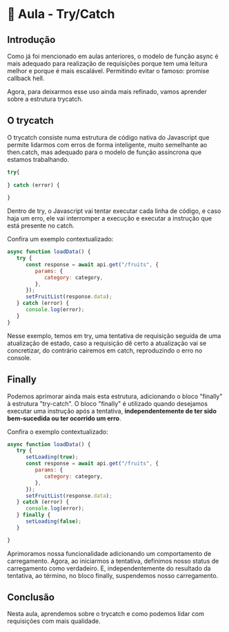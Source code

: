 # 📘 Aula - Try/Catch

## Introdução

Como já foi mencionado em aulas anteriores, o modelo de função async é mais adequado para realização de requisições porque tem uma leitura melhor e porque é mais escalável. Permitindo evitar o famoso: promise callback hell.

Agora, para deixarmos esse uso ainda mais refinado, vamos aprender sobre a estrutura trycatch.

## O trycatch

O trycatch consiste numa estrutura de código nativa do Javascript que permite lidarmos com erros de forma inteligente, muito semelhante ao then.catch, mas adequado para o modelo de função assíncrona que estamos trabalhando.

```js
try{
⁠
} catch (error) {
⁠
}
```

Dentro de try, o Javascript vai tentar executar cada linha de código, e caso haja um erro, ele vai interromper a execução e executar a instrução que está presente no catch.

Confira um exemplo contextualizado:

```js
async function loadData() {
   try {
      const response = await api.get("/fruits", {
         params: {
            category: category,
         },
      });            
      setFruitList(response.data);
   } catch (error) {
      console.log(error);
   } 
}      
```
Nesse exemplo, temos em try, uma tentativa de requisição seguida de uma atualização de estado, caso a requisição dê certo a atualização vai se concretizar, do contrário cairemos em catch, reproduzindo o erro no console.

## Finally

Podemos aprimorar ainda mais esta estrutura, adicionando o bloco "finally" à estrutura "try-catch". O bloco "finally" é utilizado quando desejamos executar uma instrução após a tentativa, **independentemente de ter sido bem-sucedida ou ter ocorrido um erro**.

Confira o exemplo contextualizado:
```js
async function loadData() {
   try {
      setLoading(true);
      const response = await api.get("/fruits", {
         params: {
            category: category,
         },
      });            
      setFruitList(response.data);
   } catch (error) {
      console.log(error);
   } finally {
      setLoading(false);
   }⁠

}   
```

Aprimoramos nossa funcionalidade adicionando um comportamento de carregamento. Agora, ao iniciarmos a tentativa, definimos nosso status de carregamento como verdadeiro. E, independentemente do resultado da tentativa, ao término, no bloco finally, suspendemos nosso carregamento.

## Conclusão

Nesta aula, aprendemos sobre o trycatch e como podemos lidar com requisições com mais qualidade. 
